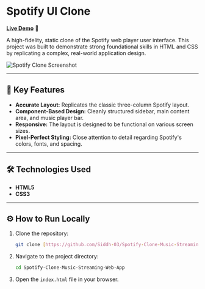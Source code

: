 # Spotify UI Clone

**[Live Demo](https://spotifywebappclone.netlify.app/)** 🚀

A high-fidelity, static clone of the Spotify web player user interface. This project was built to demonstrate strong foundational skills in HTML and CSS by replicating a complex, real-world application design.

![Spotify Clone Screenshot](./docs/screenshot.png)

---

## 🌟 Key Features

- **Accurate Layout:** Replicates the classic three-column Spotify layout.
- **Component-Based Design:** Cleanly structured sidebar, main content area, and music player bar.
- **Responsive:** The layout is designed to be functional on various screen sizes.
- **Pixel-Perfect Styling:** Close attention to detail regarding Spotify's colors, fonts, and spacing.

---

## 🛠️ Technologies Used

- **HTML5**
- **CSS3**

---

## ⚙️ How to Run Locally

1.  Clone the repository:
    ```bash
    git clone [https://github.com/Siddh-03/Spotify-Clone-Music-Streaming-Web-App.git](https://github.com/Siddh-03/Spotify-Clone-Music-Streaming-Web-App.git)
    ```
2.  Navigate to the project directory:
    ```bash
    cd Spotify-Clone-Music-Streaming-Web-App
    ```
3.  Open the `index.html` file in your browser.
